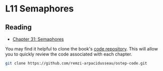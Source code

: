 # L11 Semaphores

## Reading

- [Chapter 31: Semaphores](https://pages.cs.wisc.edu/~remzi/OSTEP/threads-sema.pdf)


You may find it helpful to clone the book's [code repository](https://github.com/remzi-arpacidusseau/ostep-code). This will allow you to quickly review the code associated with each chapter.
```bash
git clone https://github.com/remzi-arpacidusseau/ostep-code.git
```
